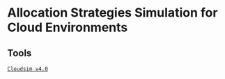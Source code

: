 # Allocation Strategies Simulation for Cloud Environments

## Tools

[`Cloudsim v4.0`](https://github.com/Cloudslab/cloudsim/releases/tag/cloudsim-4.0)
